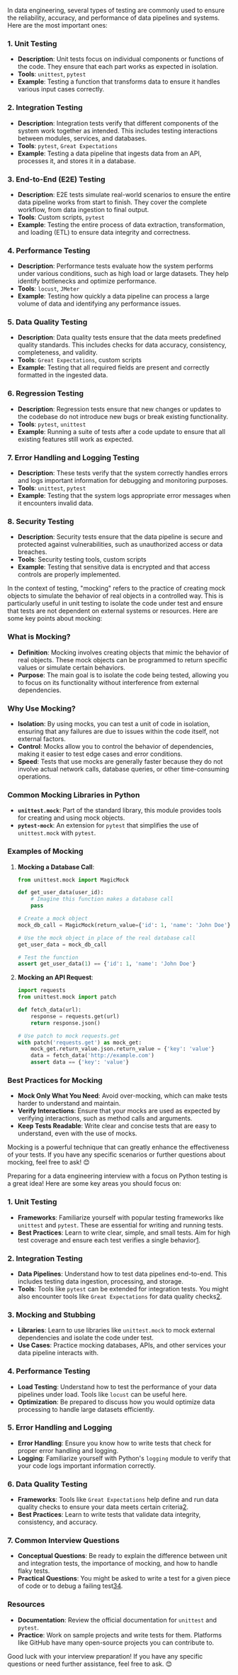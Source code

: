 In data engineering, several types of testing are commonly used to ensure the reliability, accuracy, and performance of data pipelines and systems. Here are the most important ones:

### 1. **Unit Testing**
- **Description**: Unit tests focus on individual components or functions of the code. They ensure that each part works as expected in isolation.
- **Tools**: `unittest`, `pytest`
- **Example**: Testing a function that transforms data to ensure it handles various input cases correctly.

### 2. **Integration Testing**
- **Description**: Integration tests verify that different components of the system work together as intended. This includes testing interactions between modules, services, and databases.
- **Tools**: `pytest`, `Great Expectations`
- **Example**: Testing a data pipeline that ingests data from an API, processes it, and stores it in a database.

### 3. **End-to-End (E2E) Testing**
- **Description**: E2E tests simulate real-world scenarios to ensure the entire data pipeline works from start to finish. They cover the complete workflow, from data ingestion to final output.
- **Tools**: Custom scripts, `pytest`
- **Example**: Testing the entire process of data extraction, transformation, and loading (ETL) to ensure data integrity and correctness.

### 4. **Performance Testing**
- **Description**: Performance tests evaluate how the system performs under various conditions, such as high load or large datasets. They help identify bottlenecks and optimize performance.
- **Tools**: `locust`, `JMeter`
- **Example**: Testing how quickly a data pipeline can process a large volume of data and identifying any performance issues.

### 5. **Data Quality Testing**
- **Description**: Data quality tests ensure that the data meets predefined quality standards. This includes checks for data accuracy, consistency, completeness, and validity.
- **Tools**: `Great Expectations`, custom scripts
- **Example**: Testing that all required fields are present and correctly formatted in the ingested data.

### 6. **Regression Testing**
- **Description**: Regression tests ensure that new changes or updates to the codebase do not introduce new bugs or break existing functionality.
- **Tools**: `pytest`, `unittest`
- **Example**: Running a suite of tests after a code update to ensure that all existing features still work as expected.

### 7. **Error Handling and Logging Testing**
- **Description**: These tests verify that the system correctly handles errors and logs important information for debugging and monitoring purposes.
- **Tools**: `unittest`, `pytest`
- **Example**: Testing that the system logs appropriate error messages when it encounters invalid data.

### 8. **Security Testing**
- **Description**: Security tests ensure that the data pipeline is secure and protected against vulnerabilities, such as unauthorized access or data breaches.
- **Tools**: Security testing tools, custom scripts
- **Example**: Testing that sensitive data is encrypted and that access controls are properly implemented.


In the context of testing, "mocking" refers to the practice of creating mock objects to simulate the behavior of real objects in a controlled way. This is particularly useful in unit testing to isolate the code under test and ensure that tests are not dependent on external systems or resources. Here are some key points about mocking:

### **What is Mocking?**
- **Definition**: Mocking involves creating objects that mimic the behavior of real objects. These mock objects can be programmed to return specific values or simulate certain behaviors.
- **Purpose**: The main goal is to isolate the code being tested, allowing you to focus on its functionality without interference from external dependencies.

### **Why Use Mocking?**
- **Isolation**: By using mocks, you can test a unit of code in isolation, ensuring that any failures are due to issues within the code itself, not external factors.
- **Control**: Mocks allow you to control the behavior of dependencies, making it easier to test edge cases and error conditions.
- **Speed**: Tests that use mocks are generally faster because they do not involve actual network calls, database queries, or other time-consuming operations.

### **Common Mocking Libraries in Python**
- **`unittest.mock`**: Part of the standard library, this module provides tools for creating and using mock objects.
- **`pytest-mock`**: An extension for `pytest` that simplifies the use of `unittest.mock` with `pytest`.

### **Examples of Mocking**
1. **Mocking a Database Call**:
   ```python
   from unittest.mock import MagicMock

   def get_user_data(user_id):
       # Imagine this function makes a database call
       pass

   # Create a mock object
   mock_db_call = MagicMock(return_value={'id': 1, 'name': 'John Doe'})

   # Use the mock object in place of the real database call
   get_user_data = mock_db_call

   # Test the function
   assert get_user_data(1) == {'id': 1, 'name': 'John Doe'}
   ```

2. **Mocking an API Request**:
   ```python
   import requests
   from unittest.mock import patch

   def fetch_data(url):
       response = requests.get(url)
       return response.json()

   # Use patch to mock requests.get
   with patch('requests.get') as mock_get:
       mock_get.return_value.json.return_value = {'key': 'value'}
       data = fetch_data('http://example.com')
       assert data == {'key': 'value'}
   ```

### **Best Practices for Mocking**
- **Mock Only What You Need**: Avoid over-mocking, which can make tests harder to understand and maintain.
- **Verify Interactions**: Ensure that your mocks are used as expected by verifying interactions, such as method calls and arguments.
- **Keep Tests Readable**: Write clear and concise tests that are easy to understand, even with the use of mocks.

Mocking is a powerful technique that can greatly enhance the effectiveness of your tests. If you have any specific scenarios or further questions about mocking, feel free to ask! 😊


Preparing for a data engineering interview with a focus on Python testing is a great idea! Here are some key areas you should focus on:

### 1. **Unit Testing**
- **Frameworks**: Familiarize yourself with popular testing frameworks like `unittest` and `pytest`. These are essential for writing and running tests.
- **Best Practices**: Learn to write clear, simple, and small tests. Aim for high test coverage and ensure each test verifies a single behavior[1](https://www.appacademy.io/blog/python-coding-best-practices).

### 2. **Integration Testing**
- **Data Pipelines**: Understand how to test data pipelines end-to-end. This includes testing data ingestion, processing, and storage.
- **Tools**: Tools like `pytest` can be extended for integration tests. You might also encounter tools like `Great Expectations` for data quality checks[2](https://www.startdataengineering.com/post/python-for-de/).

### 3. **Mocking and Stubbing**
- **Libraries**: Learn to use libraries like `unittest.mock` to mock external dependencies and isolate the code under test.
- **Use Cases**: Practice mocking databases, APIs, and other services your data pipeline interacts with.

### 4. **Performance Testing**
- **Load Testing**: Understand how to test the performance of your data pipelines under load. Tools like `locust` can be useful here.
- **Optimization**: Be prepared to discuss how you would optimize data processing to handle large datasets efficiently.

### 5. **Error Handling and Logging**
- **Error Handling**: Ensure you know how to write tests that check for proper error handling and logging.
- **Logging**: Familiarize yourself with Python's `logging` module to verify that your code logs important information correctly.

### 6. **Data Quality Testing**
- **Frameworks**: Tools like `Great Expectations` help define and run data quality checks to ensure your data meets certain criteria[2](https://www.startdataengineering.com/post/python-for-de/).
- **Best Practices**: Learn to write tests that validate data integrity, consistency, and accuracy.

### 7. **Common Interview Questions**
- **Conceptual Questions**: Be ready to explain the difference between unit and integration tests, the importance of mocking, and how to handle flaky tests.
- **Practical Questions**: You might be asked to write a test for a given piece of code or to debug a failing test[3](https://www.interviewquery.com/p/data-engineer-python-questions)[4](https://realpython.com/data-engineer-interview-questions-python/).

### Resources
- **Documentation**: Review the official documentation for `unittest` and `pytest`.
- **Practice**: Work on sample projects and write tests for them. Platforms like GitHub have many open-source projects you can contribute to.

Good luck with your interview preparation! If you have any specific questions or need further assistance, feel free to ask. 😊